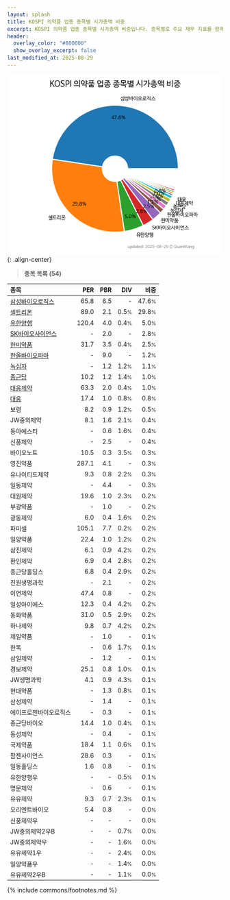 ```yaml
---
layout: splash
title: KOSPI 의약품 업종 종목별 시가총액 비중
excerpt: KOSPI 의약품 업종 종목별 시가총액 비중입니다. 종목별로 주요 재무 지표를 함께 표시합니다.
header:
  overlay_color: "#800000"
  show_overlay_excerpt: false
last_modified_at: 2025-08-29
---
```



![KOSPI 의약품 업종 종목별 시가총액 비중](/stats/sector/images/kospi_업종_의약품_종목.png){: .align-center}


> **종목 목록 (54)**<a id="list"></a>

| **종목** | **PER** | **PBR** | **DIV** | **비중** |
| :------- | ------: | ------: | ------: | -------: |
| [삼성바이오로직스](/207940/) | 65.8 | 6.5 | - | 47.6<small>%</small> |
| [셀트리온](/068270/) | 89.0 | 2.1 | 0.5<small>%</small> | 29.8<small>%</small> |
| [유한양행](/000100/) | 120.4 | 4.0 | 0.4<small>%</small> | 5.0<small>%</small> |
| [SK바이오사이언스](/302440/) | - | 2.0 | - | 2.8<small>%</small> |
| [한미약품](/128940/) | 31.7 | 3.5 | 0.4<small>%</small> | 2.5<small>%</small> |
| [한올바이오파마](/009420/) | - | 9.0 | - | 1.2<small>%</small> |
| [녹십자](/006280/) | - | 1.2 | 1.2<small>%</small> | 1.1<small>%</small> |
| [종근당](/185750/) | 10.2 | 1.2 | 1.4<small>%</small> | 1.0<small>%</small> |
| [대웅제약](/069620/) | 63.3 | 2.0 | 0.4<small>%</small> | 1.0<small>%</small> |
| [대웅](/003090/) | 17.4 | 1.0 | 0.8<small>%</small> | 0.8<small>%</small> |
| 보령 | 8.2 | 0.9 | 1.2<small>%</small> | 0.5<small>%</small> |
| JW중외제약 | 8.1 | 1.6 | 2.1<small>%</small> | 0.4<small>%</small> |
| 동아에스티 | - | 0.6 | 1.6<small>%</small> | 0.4<small>%</small> |
| 신풍제약 | - | 2.5 | - | 0.4<small>%</small> |
| 바이오노트 | 10.5 | 0.3 | 3.5<small>%</small> | 0.3<small>%</small> |
| 영진약품 | 287.1 | 4.1 | - | 0.3<small>%</small> |
| 유나이티드제약 | 9.3 | 0.8 | 2.2<small>%</small> | 0.3<small>%</small> |
| 일동제약 | - | 4.4 | - | 0.3<small>%</small> |
| 대원제약 | 19.6 | 1.0 | 2.3<small>%</small> | 0.2<small>%</small> |
| 부광약품 | - | 1.0 | - | 0.2<small>%</small> |
| 광동제약 | 6.0 | 0.4 | 1.6<small>%</small> | 0.2<small>%</small> |
| 파미셀 | 105.1 | 7.7 | 0.2<small>%</small> | 0.2<small>%</small> |
| 일양약품 | 22.4 | 1.0 | 1.2<small>%</small> | 0.2<small>%</small> |
| 삼진제약 | 6.1 | 0.9 | 4.2<small>%</small> | 0.2<small>%</small> |
| 환인제약 | 6.9 | 0.4 | 2.8<small>%</small> | 0.2<small>%</small> |
| 종근당홀딩스 | 6.8 | 0.4 | 2.9<small>%</small> | 0.2<small>%</small> |
| 진원생명과학 | - | 2.1 | - | 0.2<small>%</small> |
| 이연제약 | 47.4 | 0.8 | - | 0.2<small>%</small> |
| 일성아이에스 | 12.3 | 0.4 | 4.2<small>%</small> | 0.2<small>%</small> |
| 동화약품 | 31.0 | 0.5 | 2.9<small>%</small> | 0.2<small>%</small> |
| 하나제약 | 9.8 | 0.7 | 4.2<small>%</small> | 0.2<small>%</small> |
| 제일약품 | - | 1.0 | - | 0.1<small>%</small> |
| 한독 | - | 0.6 | 1.7<small>%</small> | 0.1<small>%</small> |
| 삼일제약 | - | 1.2 | - | 0.1<small>%</small> |
| 경보제약 | 25.1 | 0.8 | 1.0<small>%</small> | 0.1<small>%</small> |
| JW생명과학 | 4.1 | 0.9 | 4.3<small>%</small> | 0.1<small>%</small> |
| 현대약품 | - | 1.3 | 0.8<small>%</small> | 0.1<small>%</small> |
| 삼성제약 | - | 1.4 | - | 0.1<small>%</small> |
| 에이프로젠바이오로직스 | - | 0.3 | - | 0.1<small>%</small> |
| 종근당바이오 | 14.4 | 1.0 | 0.4<small>%</small> | 0.1<small>%</small> |
| 동성제약 | - | 0.4 | - | 0.1<small>%</small> |
| 국제약품 | 18.4 | 1.1 | 0.6<small>%</small> | 0.1<small>%</small> |
| 팜젠사이언스 | 28.6 | 0.3 | - | 0.1<small>%</small> |
| 일동홀딩스 | 1.6 | 0.8 | - | 0.1<small>%</small> |
| 유한양행우 | - | - | 0.5<small>%</small> | 0.1<small>%</small> |
| 명문제약 | - | 0.6 | - | 0.1<small>%</small> |
| 유유제약 | 9.3 | 0.7 | 2.3<small>%</small> | 0.1<small>%</small> |
| 오리엔트바이오 | 5.4 | 0.8 | - | 0.0<small>%</small> |
| 신풍제약우 | - | - | - | 0.0<small>%</small> |
| JW중외제약2우B | - | - | 0.7<small>%</small> | 0.0<small>%</small> |
| JW중외제약우 | - | - | 1.6<small>%</small> | 0.0<small>%</small> |
| 유유제약1우 | - | - | 2.4<small>%</small> | 0.0<small>%</small> |
| 일양약품우 | - | - | 1.4<small>%</small> | 0.0<small>%</small> |
| 유유제약2우B | - | - | 1.1<small>%</small> | 0.0<small>%</small> |

{% include commons/footnotes.md %}